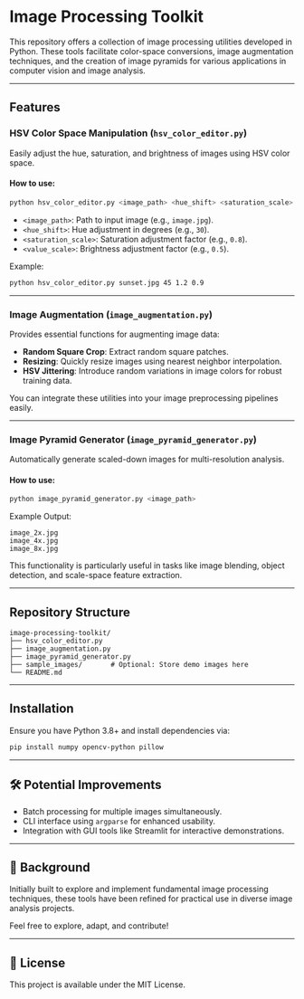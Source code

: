 # Image Processing Toolkit

This repository offers a collection of image processing utilities developed in Python. These tools facilitate color-space conversions, image augmentation techniques, and the creation of image pyramids for various applications in computer vision and image analysis.

---

##  Features

###  HSV Color Space Manipulation (`hsv_color_editor.py`)

Easily adjust the hue, saturation, and brightness of images using HSV color space.

#### How to use:

```bash
python hsv_color_editor.py <image_path> <hue_shift> <saturation_scale> <value_scale>
```

* `<image_path>`: Path to input image (e.g., `image.jpg`).
* `<hue_shift>`: Hue adjustment in degrees (e.g., `30`).
* `<saturation_scale>`: Saturation adjustment factor (e.g., `0.8`).
* `<value_scale>`: Brightness adjustment factor (e.g., `0.5`).

Example:

```bash
python hsv_color_editor.py sunset.jpg 45 1.2 0.9
```

---

###  Image Augmentation (`image_augmentation.py`)

Provides essential functions for augmenting image data:

* **Random Square Crop**: Extract random square patches.
* **Resizing**: Quickly resize images using nearest neighbor interpolation.
* **HSV Jittering**: Introduce random variations in image colors for robust training data.

You can integrate these utilities into your image preprocessing pipelines easily.

---

###  Image Pyramid Generator (`image_pyramid_generator.py`)

Automatically generate scaled-down images for multi-resolution analysis.

#### How to use:

```bash
python image_pyramid_generator.py <image_path>
```

Example Output:

```
image_2x.jpg
image_4x.jpg
image_8x.jpg
```

This functionality is particularly useful in tasks like image blending, object detection, and scale-space feature extraction.

---

##  Repository Structure

```
image-processing-toolkit/
├── hsv_color_editor.py
├── image_augmentation.py
├── image_pyramid_generator.py
├── sample_images/       # Optional: Store demo images here
└── README.md
```

---

##  Installation

Ensure you have Python 3.8+ and install dependencies via:

```bash
pip install numpy opencv-python pillow
```

---

## 🛠️ Potential Improvements

* Batch processing for multiple images simultaneously.
* CLI interface using `argparse` for enhanced usability.
* Integration with GUI tools like Streamlit for interactive demonstrations.

---

## 📖 Background

Initially built to explore and implement fundamental image processing techniques, these tools have been refined for practical use in diverse image analysis projects.

Feel free to explore, adapt, and contribute!

---

## 📝 License

This project is available under the MIT License.
